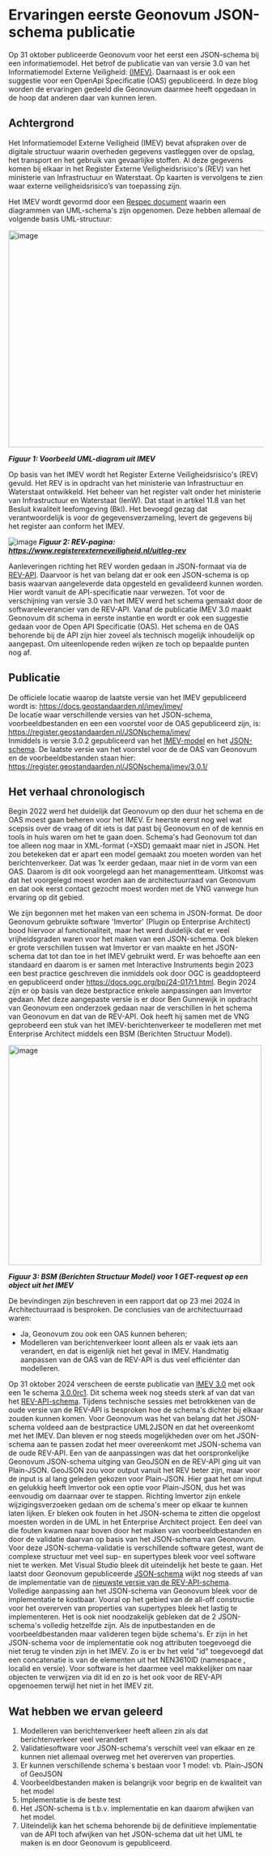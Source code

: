 # Ervaringen eerste Geonovum JSON-schema publicatie

Op 31 oktober publiceerde Geonovum voor het eerst een JSON-schema bij een informatiemodel. 
Het betrof de publicatie van van versie 3.0 van het Informatiemodel Externe Veiligheid: [(IMEV)](https://www.geonovum.nl/geo-standaarden/informatiemodel-externe-veiligheid). 
Daarnaast is er ook een suggestie voor een OpenApi Specificatie (OAS) gepubliceerd. 
In deze blog worden de ervaringen gedeeld die Geonovum daarmee heeft opgedaan in de hoop dat anderen daar van kunnen leren.

## Achtergrond

Het Informatiemodel Externe Veiligheid (IMEV) bevat afspraken over de digitale structuur waarin overheden gegevens vastleggen over de opslag, het transport en het gebruik van gevaarlijke stoffen. Al deze gegevens komen bij elkaar in het Register Externe Veiligheidsrisico's (REV) van het ministerie van Infrastructuur en Waterstaat. Op kaarten is vervolgens te zien waar externe veiligheidsrisico’s van toepassing zijn.

Het IMEV wordt gevormd door een [Respec document](https://docs.geostandaarden.nl/imev/imev/) waarin een diagrammen van UML-schema's zijn opgenomen.
Deze hebben allemaal de volgende basis UML-structuur:  

<img width="1176" height="428" alt="image" src="https://github.com/user-attachments/assets/d6e20c20-7eff-4ea3-b97b-8b862c1da595" />

***Figuur 1: Voorbeeld UML-diagram uit IMEV***

Op basis van het IMEV wordt het Register Externe Veiligheidsrisico's (REV) gevuld.
Het REV is in opdracht van het ministerie van Infrastructuur en Waterstaat ontwikkeld. 
Het beheer van het register valt onder het ministerie van Infrastructuur en Waterstaat (IenW). 
Dat staat in artikel 11.8 van het Besluit kwaliteit leefomgeving (Bkl). 
Het bevoegd gezag dat verantwoordelijk is voor de gegevensverzameling, levert de gegevens bij het register aan conform het IMEV.

![image](https://github.com/user-attachments/assets/cbb49ac5-1958-4b4a-a5d4-78959c14027a)
***Figuur 2: REV-pagina: https://www.registerexterneveiligheid.nl/uitleg-rev***

Aanleveringen richting het REV worden gedaan in JSON-formaat via de [REV-API](https://rev-portaal.nl/oas/rev-v5-specification.yaml). Daarvoor is het van belang dat er ook een JSON-schema is op basis waarvan aangeleverde data opgesteld en gevalideerd kunnen worden. Hier wordt vanuit de API-specificatie naar verwezen. Tot voor de verschijning van versie 3.0 van het IMEV werd het schema gemaakt door de softwareleverancier van de REV-API. Vanaf de publicatie IMEV 3.0 maakt Geonovum dit schema in eerste instantie en wordt er ook een suggestie gedaan voor de Open API Specificatie (OAS). Het schema en de OAS behorende bij de API zijn hier zoveel als technisch mogelijk inhoudelijk op aangepast. Om uiteenlopende reden wijken ze toch op bepaalde punten nog af.

## Publicatie 

De officiele locatie waarop de laatste versie van het IMEV gepubliceerd wordt is: https://docs.geostandaarden.nl/imev/imev/  
De locatie waar verschillende versies van het JSON-schema, voorbeeldbestanden en een een voorstel voor de OAS gepubliceerd zijn, is: https://register.geostandaarden.nl/JSONschema/imev/  
Inmiddels is versie 3.0.2 gepubliceerd van het [IMEV-model](https://docs.geostandaarden.nl/imev/imev/) en het [JSON-schema](https://register.geostandaarden.nl/JSONschema/imev/3.0.2/IMEV3.0.2_schema.JSON).
De laatste versie van het voorstel voor de de OAS van Geonovum en de voorbeeldbestanden staan hier: https://register.geostandaarden.nl/JSONschema/imev/3.0.1/  

## Het verhaal chronologisch

Begin 2022 werd het duidelijk dat Geonovum op den duur het schema en de OAS moest gaan beheren voor het IMEV. 
Er heerste eerst nog wel wat scepsis over de vraag of dit iets is dat past bij Geonovum en of de kennis en tools in huis waren om het te gaan doen.
Schema's had Geonovum tot dan toe alleen nog maar in XML-format (=XSD) gemaakt maar niet in JSON.
Het zou betekeken dat er apart een model gemaakt zou moeten worden van het berichtenverkeer. Dat was 1x eerder gedaan, maar niet in de vorm van een OAS.
Daarom is dit ook voorgelegd aan het managementteam. 
Uitkomst was dat het voorgelegd moest worden aan de architectuurraad van Geonovum en dat ook eerst contact gezocht moest worden met de VNG vanwege hun ervaring op dit gebied.

We zijn begonnen met het maken van een schema in JSON-format. De door Geonovum gebruikte software 'Imvertor' (Plugin op Enterprise Architect) bood hiervoor al functionaliteit, maar het werd duidelijk dat er veel vrijheidsgraden waren voor het maken van een JSON-schema.
Ook bleken er grote verschillen tussen wat Imvertor er van maakte en het JSON-schema dat tot dan toe in het IMEV gebruikt werd.
Er was behoefte aan een standaard en daarom is er samen met Interactive Instruments begin 2023 een best practice geschreven die inmiddels ook door OGC is geaddopteerd en gepubliceerd onder https://docs.ogc.org/bp/24-017r1.html.
Begin 2024 zijn er op basis van deze bestpractice enkele aanpassingen aan Imvertor gedaan.
Met deze aangepaste versie is er door Ben Gunnewijk in opdracht van Geonovum een onderzoek gedaan naar de verschillen in het schema van Geonovum en dat van de REV-API.
Ook heeft hij samen met de VNG geprobeerd een stuk van het IMEV-berichtenverkeer te modelleren met met Enterprise Architect middels een BSM (Berichten Structuur Model).  

<img width="500" height="434" alt="image" src="https://github.com/user-attachments/assets/23286807-58d4-41a4-95d4-93c23baa6da2" />  

***Figuur 3: BSM (Berichten Structuur Model) voor 1 GET-request op een object uit het IMEV***  

De bevindingen zijn beschreven in een rapport dat op 23 mei 2024 in Architectuurraad is besproken.
De conclusies van de architectuurraad waren: 
- Ja, Geonovum zou ook een OAS kunnen beheren;
- Modelleren van berichtenverkeer loont alleen als er vaak iets aan verandert, en dat is eigenlijk niet het geval in IMEV. Handmatig aanpassen van de OAS van de REV-API is dus veel efficiënter dan modelleren.

Op 31 oktober 2024 verscheen de eerste publicatie van [IMEV 3.0](https://docs.geostandaarden.nl/imev/def-im-imev-20241031/) met ook een 1e schema [3.0.0rc1](https://register.geostandaarden.nl/JSONschema/imev/3.0.0rc/).
Dit schema week nog steeds sterk af van dat van het [REV-API-schema](https://rev-portaal.nl/oas/imev20-schema.yaml). 
Tijdens technische sessies met betrokkenen van de oude versie van de REV-API is besproken hoe de schema's dichter bij elkaar zouden kunnen komen.
Voor Geonovum was het van belang dat het JSON-schema voldeed aan de bestpractice UML2JSON en dat het overeenkomt met het IMEV. 
Dan bleven er nog steeds mogelijkheden over om het JSON-schema aan te passen zodat het meer overeenkomt met JSON-schema van de oude REV-API.
Een van de aanpassingen was dat het oorspronkelijke Geonovum JSON-schema uitging van GeoJSON en de REV-API ging uit van Plain-JSON. 
GeoJSON zou voor output vanuit het REV beter zijn, maar voor de input is al lang geleden gekozen voor Plain-JSON. Hier gaat het om input en gelukkig heeft Imvertor ook een optie voor Plain-JSON, dus het was eenvoudig om daarnaar over te stappen.
Richting Imvertor zijn enkele wijzigingsverzoeken gedaan om de schema's meer op elkaar te kunnen laten lijken. Er bleken ook fouten in het JSON-schema te zitten die opgelost moesten worden in de UML in het Enterprise Architect project.
Een deel van die fouten kwamen naar boven door het maken van voorbeeldbestanden en door de validatie daarvan op basis van het JSON-schema van Geonovum.
Voor deze JSON-schema-validatie is verschillende software getest, want de complexe structuur met veel sup- en supertypes bleek voor veel software niet te werken. Met Visual Studio bleek dit uiteindelijk het beste te gaan.
Het laatst door Geonovum gepubliceerde [JSON-schema](https://register.geostandaarden.nl/JSONschema/imev/3.0.2/IMEV3.0.2_schema.JSON) wijkt nog steeds af van de implementatie van de [nieuwste versie van de REV-API-schema](Ihttps://rev-portaal.nl/oas/imev30-schema.yaml).
Volledige aanpassing aan het JSON-schema van Geonovum bleek voor de implementatie te kostbaar.
Vooral op het gebied van de all-off constructie voor het overerven van properties van supertypes bleek het lastig te implementeren.
Het is ook niet noodzakelijk gebleken dat de 2 JSON-schema's volledig hetzelfde zijn. Als de inputbestanden en de voorbeeldbestanden maar valideren tegen bijde schema's.
Er zijn in het JSON-schema voor de implementatie ook nog attributen toegevoegd die niet terug te vinden zijn in het IMEV. Zo is er bv het veld "id" toegevoegd dat een concatenatie is van de elementen uit het NEN3610ID (namespace , localid en versie). Voor software is het daarmee veel makkelijker om naar objecten te verwijzen via dit id en zo is het ook voor de REV-API opgenoemen terwijl het niet in het IMEV zit.

## Wat hebben we ervan geleerd

1) Modelleren van berichtenverkeer heeft alleen zin als dat berichtenverkeer veel verandert
2) Validatiesoftware voor JSON-schema's verschilt veel van elkaar en ze kunnen niet allemaal overweg met het overerven van properties.
3) Er kunnen verschillende schema`s bestaan voor 1 model: vb. Plain-JSON of GeoJSON 
6) Voorbeeldbestanden maken is belangrijk voor begrip en de kwaliteit van het model
7) Implementatie is de beste test
8) Het JSON-schema is t.b.v. implementatie en kan daarom afwijken van het model.
9) Uiteindelijk kan het schema behorende bij de definitieve implementatie van de API toch afwijken van het JSON-schema dat uit het UML te maken is en door Geonovum is gepubliceerd.
